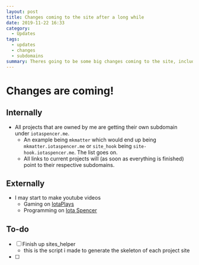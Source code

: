 ```yaml
---
layout: post
title: Changes coming to the site after a long while
date: 2019-11-22 16:33
category:
  - Updates
tags:
  - updates
  - changes
  - subdomains
summary: Theres going to be some big changes coming to the site, including subdomains for projects, and other similar things, guides that were with projects will be moved over to their own subdomains.
---
```

# Changes are coming!

## Internally

* All projects that are owned by me are getting their own subdomain under `iotaspencer.me`.  
  * An example being `mkmatter` which would end up being `mkmatter.iotaspencer.me` or `site_hook` being `site-hook.iotaspencer.me`. The list goes on.
  * All links to current projects will (as soon as everything is finished) point to their respective subdomains.
## Externally
* I may start to make youtube videos
  * Gaming on [IotaPlays](https://www.youtube.com/channel/UCvFYJhzNR8jXpACEdvL6Btg) 
  * Programming on [Iota Spencer](https://www.youtube.com/channel/UCk2QkzGvmqO-GUzV59b_8Hw)
## To-do

  - [ ] Finish up sites_helper
    - this is the script i made to generate the skeleton of each project site
  - [ ] 

